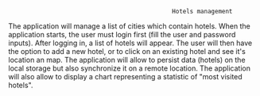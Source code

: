                                                   Hotels management

The application will manage a list of cities which contain hotels. 
When the application starts, the user must login first (fill the user and password inputs). 
After logging in, a list of hotels will appear. 
The user will then have the option to add a new hotel, or to click on an existing hotel and see it's location an map. 
The application will allow to persist data (hotels) on the local storage but also synchronize it on a remote location. 
The application will also allow to display a chart representing a statistic of "most visited hotels".
